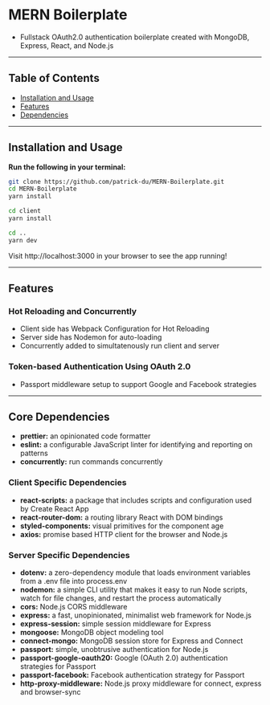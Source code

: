 # MERN Boilerplate

- Fullstack OAuth2.0 authentication boilerplate created with MongoDB, Express, React, and Node.js

---

## Table of Contents

- [Installation and Usage](##installation-and-usage)
- [Features](#features)
- [Dependencies](#core-dependencies)

---

## Installation and Usage

**Run the following in your terminal:**

```bash
git clone https://github.com/patrick-du/MERN-Boilerplate.git
cd MERN-Boilerplate
yarn install

cd client
yarn install

cd ..
yarn dev
```

Visit http://localhost:3000 in your browser to see the app running!

--- 

## Features

### Hot Reloading and Concurrently
- Client side has Webpack Configuration for Hot Reloading
- Server side has Nodemon for auto-loading
- Concurrently added to simultatenously run client and server

### Token-based Authentication Using OAuth 2.0
- Passport middleware setup to support Google and Facebook strategies

---

## Core Dependencies
- **prettier:** an opinionated code formatter
- **eslint:** a configurable JavaScript linter for identifying and reporting on patterns 
- **concurrently:** run commands concurrently

### Client Specific Dependencies
- **react-scripts:** a package that includes scripts and configuration used by Create React App
- **react-router-dom:** a routing library React with DOM bindings
- **styled-components:** visual primitives for the component age
- **axios:** promise based HTTP client for the browser and Node.js

### Server Specific Dependencies
- **dotenv:** a zero-dependency module that loads environment variables from a .env file into process.env
- **nodemon:** a simple CLI utility that makes it easy to run Node scripts, watch for file changes, and restart the process automatically
- **cors:** Node.js CORS middleware
- **express:** a fast, unopinionated, minimalist web framework for Node.js
- **express-session:** simple session middleware for Express
- **mongoose:** MongoDB object modeling tool
- **connect-mongo:** MongoDB session store for Express and Connect
- **passport:** simple, unobtrusive authentication for Node.js
- **passport-google-oauth20:** Google (OAuth 2.0) authentication strategies for Passport
- **passport-facebook:** Facebook authentication strategy for Passport
- **http-proxy-middleware:** Node.js proxy middleware for connect, express and browser-sync

